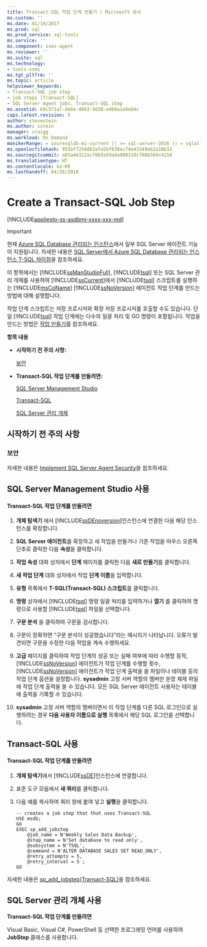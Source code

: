 ```yaml
---
title: Transact-SQL 작업 단계 만들기 | Microsoft 문서
ms.custom: ''
ms.date: 01/19/2017
ms.prod: sql
ms.prod_service: sql-tools
ms.service: ''
ms.component: ssms-agent
ms.reviewer: ''
ms.suite: sql
ms.technology:
- tools-ssms
ms.tgt_pltfrm: ''
ms.topic: article
helpviewer_keywords:
- Transact-SQL job step
- job steps [Transact-SQL]
- SQL Server Agent jobs, Transact-SQL step
ms.assetid: 69c571a7-debe-4063-9d38-e4b6a1e8e84c
caps.latest.revision: 5
author: stevestein
ms.author: sstein
manager: craigg
ms.workload: On Demand
monikerRange: = azuresqldb-mi-current || >= sql-server-2016 || = sqlallproducts-allversions
ms.openlocfilehash: 955bf7254d63afa5bf038ec74e43349ab2a10b33
ms.sourcegitcommit: a85a46312acf8b5a59a8a900310cf088369c4150
ms.translationtype: HT
ms.contentlocale: ko-KR
ms.lasthandoff: 04/26/2018
---
```

# <a name="create-a-transact-sql-job-step"></a>Create a Transact-SQL Job Step
[!INCLUDE[appliesto-ss-asdbmi-xxxx-xxx-md](../../includes/appliesto-ss-asdbmi-xxxx-xxx-md.md)]

> [!IMPORTANT]  
> 현재 [Azure SQL Database 관리되는 인스턴스](https://docs.microsoft.com/azure/sql-database/sql-database-managed-instance)에서 일부 SQL Server 에이전트 기능이 지원됩니다. 자세한 내용은 [SQL Server에서 Azure SQL Database 관리되는 인스턴스 T-SQL 차이점](https://docs.microsoft.com/azure/sql-database/sql-database-managed-instance-transact-sql-information#sql-server-agent)을 참조하세요.

이 항목에서는 [!INCLUDE[ssManStudioFull](../../includes/ssmanstudiofull_md.md)], [!INCLUDE[tsql](../../includes/tsql_md.md)] 또는 SQL Server 관리 개체를 사용하여 [!INCLUDE[ssCurrent](../../includes/sscurrent_md.md)]에서 [!INCLUDE[tsql](../../includes/tsql_md.md)] 스크립트를 실행하는 [!INCLUDE[msCoName](../../includes/msconame_md.md)] [!INCLUDE[ssNoVersion](../../includes/ssnoversion_md.md)] 에이전트 작업 단계를 만드는 방법에 대해 설명합니다.  
  
작업 단계 스크립트는 저장 프로시저와 확장 저장 프로시저를 호출할 수도 있습니다. 단일 [!INCLUDE[tsql](../../includes/tsql_md.md)] 작업 단계에는 다수의 일괄 처리 및 GO 명령이 포함됩니다. 작업을 만드는 방법은 [작업 만들기](../../ssms/agent/create-jobs.md)를 참조하세요.  
  
**항목 내용**  
  
-   **시작하기 전 주의 사항:**  
  
    [보안](#Security)  
  
-   **Transact-SQL 작업 단계를 만들려면:**  
  
    [SQL Server Management Studio](#SSMS)  
  
    [Transact-SQL](#TSQL)  
  
    [SQL Server 관리 개체](#SMO)  
  
## <a name="BeforeYouBegin"></a>시작하기 전 주의 사항  
  
### <a name="Security"></a>보안  
자세한 내용은 [Implement SQL Server Agent Security](../../ssms/agent/implement-sql-server-agent-security.md)을 참조하세요.  
  
## <a name="SSMS"></a>SQL Server Management Studio 사용  
  
#### <a name="to-create-a-transact-sql-job-step"></a>Transact-SQL 작업 단계를 만들려면  
  
1.  **개체 탐색기** 에서 [!INCLUDE[ssDEnoversion](../../includes/ssdenoversion_md.md)]인스턴스에 연결한 다음 해당 인스턴스를 확장합니다.  
  
2.  **SQL Server 에이전트**를 확장하고 새 작업을 만들거나 기존 작업을 마우스 오른쪽 단추로 클릭한 다음 **속성**을 클릭합니다.  
  
3.  **작업 속성** 대화 상자에서 **단계** 페이지를 클릭한 다음 **새로 만들기**를 클릭합니다.  
  
4.  **새 작업 단계** 대화 상자에서 작업 **단계 이름**을 입력합니다.  
  
5.  **유형** 목록에서 **T-SQL(Transact-SQL) 스크립트**를 클릭합니다.  
  
6.  **명령** 상자에서 [!INCLUDE[tsql](../../includes/tsql_md.md)] 명령 일괄 처리를 입력하거나 **열기** 를 클릭하여 명령으로 사용할 [!INCLUDE[tsql](../../includes/tsql_md.md)] 파일을 선택합니다.  
  
7.  **구문 분석** 을 클릭하여 구문을 검사합니다.  
  
8.  구문이 정확하면 “구문 분석이 성공했습니다”라는 메시지가 나타납니다. 오류가 발견되면 구문을 수정한 다음 작업을 계속 수행하세요.  
  
9. **고급** 페이지를 클릭하여 작업 단계의 성공 또는 실패 여부에 따라 수행할 동작, [!INCLUDE[ssNoVersion](../../includes/ssnoversion_md.md)] 에이전트가 작업 단계를 수행할 횟수, [!INCLUDE[ssNoVersion](../../includes/ssnoversion_md.md)] 에이전트가 작업 단계 출력을 쓸 파일이나 테이블 등의 작업 단계 옵션을 설정합니다. **sysadmin** 고정 서버 역할의 멤버만 운영 체제 파일에 작업 단계 출력을 쓸 수 있습니다. 모든 SQL Server 에이전트 사용자는 테이블에 출력을 기록할 수 있습니다.  
  
10. **sysadmin** 고정 서버 역할의 멤버이면서 이 작업 단계를 다른 SQL 로그인으로 실행하려는 경우 **다음 사용자 이름으로 실행** 목록에서 해당 SQL 로그인을 선택합니다.  
  
## <a name="TSQL"></a>Transact-SQL 사용  
  
#### <a name="to-create-a-transact-sql-job-step"></a>Transact-SQL 작업 단계를 만들려면  
  
1.  **개체 탐색기**에서 [!INCLUDE[ssDE](../../includes/ssde_md.md)]인스턴스에 연결합니다.  
  
2.  표준 도구 모음에서 **새 쿼리**를 클릭합니다.  
  
3.  다음 예를 복사하여 쿼리 창에 붙여 넣고 **실행**을 클릭합니다.  
  
    ```  
    -- creates a job step that that uses Transact-SQL  
    USE msdb;  
    GO  
    EXEC sp_add_jobstep  
        @job_name = N'Weekly Sales Data Backup',  
        @step_name = N'Set database to read only',  
        @subsystem = N'TSQL',  
        @command = N'ALTER DATABASE SALES SET READ_ONLY',   
        @retry_attempts = 5,  
        @retry_interval = 5 ;  
    GO  
    ```  
  
자세한 내용은 [sp_add_jobstep(Transact-SQL)](http://msdn.microsoft.com/en-us/97900032-523d-49d6-9865-2734fba1c755)을 참조하세요.  
  
## <a name="SMO"></a>SQL Server 관리 개체 사용  
**Transact-SQL 작업 단계를 만들려면**  
  
Visual Basic, Visual C#, PowerShell 등 선택한 프로그래밍 언어를 사용하여 **JobStep** 클래스를 사용합니다.  
  
